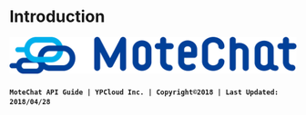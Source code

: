 # Introduction

![](.gitbook/assets/mc.png)



#### `MoteChat API Guide | YPCloud Inc. | Copyright©2018 | Last Updated: 2018/04/28`



